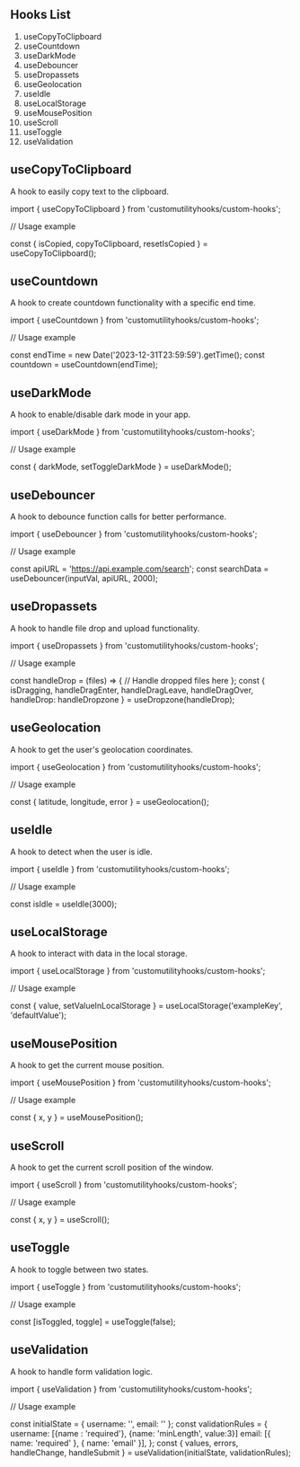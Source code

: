 ## Hooks List

1. useCopyToClipboard
2. useCountdown
3. useDarkMode
4. useDebouncer
5. useDropassets
6. useGeolocation
7. useIdle
8. useLocalStorage
9. useMousePosition
10. useScroll
11. useToggle
12. useValidation

## useCopyToClipboard

A hook to easily copy text to the clipboard.

import { useCopyToClipboard } from 'customutilityhooks/custom-hooks';

// Usage example

const { isCopied, copyToClipboard, resetIsCopied } = useCopyToClipboard();

## useCountdown

A hook to create countdown functionality with a specific end time.

import { useCountdown } from 'customutilityhooks/custom-hooks';

// Usage example

const endTime = new Date('2023-12-31T23:59:59').getTime();
const countdown = useCountdown(endTime);

## useDarkMode

A hook to enable/disable dark mode in your app.

import { useDarkMode } from 'customutilityhooks/custom-hooks';

// Usage example

const { darkMode, setToggleDarkMode } = useDarkMode();

## useDebouncer

A hook to debounce function calls for better performance.

import { useDebouncer } from 'customutilityhooks/custom-hooks';

// Usage example

const apiURL = 'https://api.example.com/search';
const searchData = useDebouncer(inputVal, apiURL, 2000);

## useDropassets

A hook to handle file drop and upload functionality.

import { useDropassets } from 'customutilityhooks/custom-hooks';

// Usage example

const handleDrop = (files) => {
  // Handle dropped files here
};
const { isDragging, handleDragEnter, handleDragLeave, handleDragOver, handleDrop: handleDropzone } =
  useDropzone(handleDrop);

## useGeolocation

A hook to get the user's geolocation coordinates.

import { useGeolocation } from 'customutilityhooks/custom-hooks';

// Usage example

const { latitude, longitude, error } = useGeolocation();

## useIdle

A hook to detect when the user is idle.

import { useIdle } from 'customutilityhooks/custom-hooks';

// Usage example

const isIdle = useIdle(3000);

## useLocalStorage

A hook to interact with data in the local storage.

import { useLocalStorage } from 'customutilityhooks/custom-hooks';

// Usage example

const { value, setValueInLocalStorage } = useLocalStorage('exampleKey', 'defaultValue');

## useMousePosition

A hook to get the current mouse position.

import { useMousePosition } from 'customutilityhooks/custom-hooks';

// Usage example

const { x, y } = useMousePosition();

## useScroll

A hook to get the current scroll position of the window.

import { useScroll } from 'customutilityhooks/custom-hooks';

// Usage example

const { x, y } = useScroll();

## useToggle

A hook to toggle between two states.

import { useToggle } from 'customutilityhooks/custom-hooks';

// Usage example

const [isToggled, toggle] = useToggle(false);

## useValidation

A hook to handle form validation logic.

import { useValidation } from 'customutilityhooks/custom-hooks';

// Usage example

const initialState = { username: '', email: '' };
const validationRules = {
  username: [{name : 'required'}, {name: 'minLength', value:3}]
  email: [{ name: 'required' }, { name: 'email' }],
};
const { values, errors, handleChange, handleSubmit } = useValidation(initialState, validationRules);

